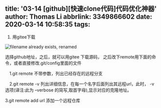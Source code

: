 title: '03-14 [github][快速clone代码]代码优化神器'
author: Thomas Li
abbrlink: 3349866602
date: 2020-03-14 10:58:35
tags:
---
1. 用gitee下载

![filename already exists, renamed](/images/pasted-15.png)




选择github地址，之后，就可以用gitee 下载源码，
之后改下remote用下面的命令，或者直接修改.git/config里面的文件


　1.git remote 不带参数，列出已经存在的远程分支

　2.git remote -v 列出详细信息，在每一个名字后面列出其远程url，此时， -v 选项(译注:此为 –verbose 的简写,取首字母),显示对应的克隆地址。

  3.git remote add url   添加一个远程仓库